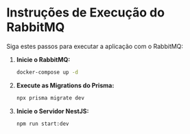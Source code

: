 # Instruções de Execução do RabbitMQ

Siga estes passos para executar a aplicação com o RabbitMQ:

1.  **Inicie o RabbitMQ:**

    ```bash
    docker-compose up -d
    ```

2.  **Execute as Migrations do Prisma:**

    ```bash
    npx prisma migrate dev
    ```

3.  **Inicie o Servidor NestJS:**

    ```bash
    npm run start:dev
    ```